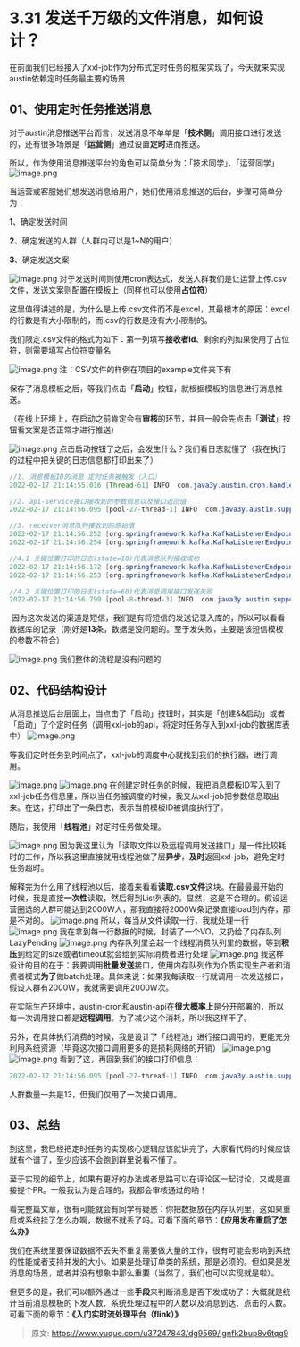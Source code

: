# 3.31 发送千万级的文件消息，如何设计？

在前面我们已经接入了xxl-job作为分布式定时任务的框架实现了，今天就来实现austin依赖定时任务最主要的场景

## 01、使用定时任务推送消息

对于austin消息推送平台而言，发送消息不单单是「**技术侧**」调用接口进行发送的，还有很多场景是「**运营侧**」通过设置**定时**进而推送。

所以，作为使用消息推送平台的角色可以简单分为：「技术同学」、「运营同学」
![image.png](./img/StgfqBj2fd6hmBkz/1649729251732-aa8052e2-3ae3-46e4-9c0b-1937b4242da7-860680.png)

当运营或客服她们想发送消息给用户，她们使用消息推送的后台，步骤可简单分为：

**1**、确定发送时间

**2**、确定发送的人群（人群内可以是1~N的用户）

**3**、确定发送文案

![image.png](./img/StgfqBj2fd6hmBkz/1649729252259-4e7f213f-baa9-4666-96e1-ced07a01d509-678049.png)
对于发送时间则使用cron表达式，发送人群我们是让运营上传.csv文件，发送文案则配置在模板上（同样也可以使用**占位符**）

这里值得讲述的是，为什么是上传.csv文件而不是excel，其最根本的原因：excel的行数是有大小限制的，而.csv的行数是没有大小限制的。

我们限定.csv文件的格式为如下：第一列填写**接收者Id**、剩余的列如果使用了占位符，则需要填写占位符变量名

![image.png](./img/StgfqBj2fd6hmBkz/1649729252730-71311d9c-7a38-44e2-bca0-7e341217482e-179490.png)
注：CSV文件的样例在项目的example文件夹下有

保存了消息模板之后，等我们点击「**启动**」按钮，就根据模板的信息进行消息推送。

（在线上环境上，在启动之前肯定会有**审核**的环节，并且一般会先点击「**测试**」按钮看文案是否正常才进行推送）

![image.png](./img/StgfqBj2fd6hmBkz/1649729252409-f665c959-26ad-4378-9d79-d4dba1e16515-958463.png)
点击启动按钮了之后，会发生什么？我们看日志就懂了（我在执行的过程中把关键的日志信息都打印出来了）

```java
//1. 消息模板ID的消息 定时任务被触发（入口）
2022-02-17 21:14:55.016 [Thread-61] INFO  com.java3y.austin.cron.handler.CronTaskHandler - CronTaskHandler#execute messageTemplateId:7 cron exec!

//2. api-service接口接收到的参数信息以及接口返回值   
2022-02-17 21:14:56.095 [pool-27-thread-1] INFO  com.java3y.austin.support.utils.LogUtils - {"bizId":"7","bizType":"SendService#batchSend","executionTime":72,"logId":"9fd2cdd1-79fa-4c5c-932b-da08aa3b247d","msg":"{\"code\":\"send\",\"messageParamList\":[{\"extra\":null,\"receiver\":\"13719383334,13719383336,13719383338,13719383340,13719383342,13719383344\",\"variables\":{\"content\":\"xixi\",\"url\":\"hehe.com\"}},{\"extra\":null,\"receiver\":\"13719383333,13719383335,13719383337,13719383339,13719383341,13719383343,13719383345\",\"variables\":{\"content\":\"hhaha\",\"url\":\"baidu.com\"}}],\"messageTemplateId\":7}","operateDate":1645103696095,"returnStr":"{\"code\":\"0\",\"msg\":\"操作成功\"}","success":true,"tag":"operation"}

//3. receiver消息队列接收到的原始值
2022-02-17 21:14:56.252 [org.springframework.kafka.KafkaListenerEndpointContainer#6-0-C-1] INFO  com.java3y.austin.support.utils.LogUtils - {"bizType":"Receiver#consumer","object":{"businessId":1000000720220217,"contentModel":{"content":"xixi","url":"hehe.com?track_code_bid=1000000720220217"},"idType":30,"messageTemplateId":7,"msgType":10,"receiver":["13719383340","13719383336","13719383338","13719383342","13719383344","13719383334"],"sendAccount":10,"sendChannel":30,"templateType":10},"timestamp":1645103696252}
2022-02-17 21:14:56.254 [org.springframework.kafka.KafkaListenerEndpointContainer#6-0-C-1] INFO  com.java3y.austin.support.utils.LogUtils - {"bizType":"Receiver#consumer","object":{"businessId":1000000720220217,"contentModel":{"content":"hhaha","url":"baidu.com?track_code_bid=1000000720220217"},"idType":30,"messageTemplateId":7,"msgType":10,"receiver":["13719383341","13719383339","13719383335","13719383337","13719383343","13719383333","13719383345"],"sendAccount":10,"sendChannel":30,"templateType":10},"timestamp":1645103696253}

//4.1 关键位置打印的日志(state=10)代表消息队列接收成功
2022-02-17 21:14:56.172 [org.springframework.kafka.KafkaListenerEndpointContainer#6-0-C-1] INFO  com.java3y.austin.support.utils.LogUtils - {"businessId":1000000720220217,"ids":["13719383340","13719383336","13719383338","13719383342","13719383344","13719383334"],"state":10,"timestamp":1645103696172}
2022-02-17 21:14:56.253 [org.springframework.kafka.KafkaListenerEndpointContainer#6-0-C-1] INFO  com.java3y.austin.support.utils.LogUtils - {"businessId":1000000720220217,"ids":["13719383341","13719383339","13719383335","13719383337","13719383343","13719383333","13719383345"],"state":10,"timestamp":1645103696253}

//4.2 关键位置打印的日志(state=60)代表消息调用接口发送失败
2022-02-17 21:14:56.799 [pool-8-thread-3] INFO  com.java3y.austin.support.utils.LogUtils - {"businessId":1000000720220217,"ids":["13719383340","13719383336","13719383338","13719383342","13719383344","13719383334"],"state":60,"timestamp":1645103696799}
```

  因为这次发送的渠道是短信，我们是有将短信的发送记录入库的，所以可以看看数据库的记录（刚好是**13**条，数据是没问题的。至于发失败，主要是该短信模板的参数不符合）

![image.png](./img/StgfqBj2fd6hmBkz/1649729252970-dd76912c-cf89-4fe2-ac39-84bdb8d574f6-576515.png)
我们整体的流程是没有问题的


## 02、代码结构设计

从消息推送后台层面上，当点击了「启动」按钮时，其实是「创建&&启动」或者「启动」了个定时任务（调用xxl-job的api，将定时任务存入到xxl-job的数据库表中）
![image.png](./img/StgfqBj2fd6hmBkz/1649729253570-27b19110-a037-45fe-b7bd-896c19f5070e-826172.png)

等我们定时任务到时间点了，xxl-job的调度中心就找到我们的执行器，进行调用。

![image.png](./img/StgfqBj2fd6hmBkz/1649729255742-261e5146-5b65-4000-a84a-ab4ee572b56d-942831.png)
![image.png](./img/StgfqBj2fd6hmBkz/1649729256208-9483bfaf-95e4-48bf-a29f-32ebd0d01733-994245.png)
在创建定时任务的时候，我把消息模板ID写入到了xxl-job任务信息里，所以当任务被调度的时候，我又从xxl-job把参数信息取出来。在这，打印出了一条日志，表示当前模板ID被调度执行了。

随后，我使用「**线程池**」对定时任务做处理。

![image.png](./img/StgfqBj2fd6hmBkz/1649729743513-d752bc6e-30f6-4a4f-9ee1-c62cd7470b15-244858.png)
因为我这里认为「读取文件以及远程调用发送接口」是一件比较耗时的工作，所以我这里直接就用线程池做了层**异步**，**及时**返回xxl-job，避免定时任务超时。

解释完为什么用了线程池以后，接着来看看**读取.csv文件**这块。在最最最开始的时候，我是直接**一次性**读取，然后得到List列表的。显然，这是不合理的。假设运营圈选的人群可能达到2000W人，那我直接将2000W条记录直接load到内存，那是不对的。
![image.png](./img/StgfqBj2fd6hmBkz/1649729257127-886828ce-501a-46a8-8959-31a34085f6cc-935809.png)
所以，每当从文件读取一行，我就处理一行
![image.png](./img/StgfqBj2fd6hmBkz/1649729257698-77d6d841-8dbb-4e62-88ec-4b85253831ad-499521.png)
我在拿到每一行数据的时候，封装了一个VO，又扔给了内存队列LazyPending
![image.png](./img/StgfqBj2fd6hmBkz/1649730171268-202ff4f8-32aa-444a-9844-47c109773f07-323335.png)
内存队列里会起一个线程消费队列里的数据，等到**积压**到给定的size或者timeout就会给到实际消费者进行处理
![image.png](./img/StgfqBj2fd6hmBkz/1649730194973-659c6692-08f2-493c-b620-95980ce030d3-230468.png)
我这样设计的目的在于：我要调用**批量发送**接口，使用内存队列作为介质实现生产者和消费者模式**为了**做batch处理。具体来说：如果我每读取一行就调用一次发送接口，假设人群有2000W，我就需要调用2000W次。

在实际生产环境中，austin-cron和austin-api在**很大概率上**是分开部署的，所以每一次调用接口都是**远程调用**。为了减少这个消耗，所以我这样干了。

另外，在具体执行消费的时候，我是设计了「线程池」进行接口调用的，更能充分利用系统资源（毕竟这次接口调用更多的是损耗网络的开销）
![image.png](./img/StgfqBj2fd6hmBkz/1649730263144-ade772fb-cbad-4f73-929b-6ab314445795-808140.png)
![image.png](./img/StgfqBj2fd6hmBkz/1649729260913-ab4ac614-2aa8-41f0-bdd7-7f5f6fc3616c-954002.png)
看到了这，再回到我们的接口打印信息：
```java
2022-02-17 21:14:56.095 [pool-27-thread-1] INFO  com.java3y.austin.support.utils.LogUtils - {"bizId":"7","bizType":"SendService#batchSend","executionTime":72,"logId":"9fd2cdd1-79fa-4c5c-932b-da08aa3b247d","msg":"{\"code\":\"send\",\"messageParamList\":[{\"extra\":null,\"receiver\":\"13719383334,13719383336,13719383338,13719383340,13719383342,13719383344\",\"variables\":{\"content\":\"xixi\",\"url\":\"hehe.com\"}},{\"extra\":null,\"receiver\":\"13719383333,13719383335,13719383337,13719383339,13719383341,13719383343,13719383345\",\"variables\":{\"content\":\"hhaha\",\"url\":\"baidu.com\"}}],\"messageTemplateId\":7}","operateDate":1645103696095,"returnStr":"{\"code\":\"0\",\"msg\":\"操作成功\"}","success":true,"tag":"operation"}
```
人群数量一共是13，但我们仅用了一次接口调用。

## 03、总结

到这里，我已经把定时任务的实现核心逻辑应该就讲完了，大家看代码的时候应该就有个谱了，至少应该不会跑到群里说看不懂了。

至于实现的细节上，如果有更好的办法或者思路可以在评论区一起讨论，又或是直接提个PR。一般我认为是合理的，我都会审核通过的哟！

看完整篇文章，很有可能就会有同学有疑惑：你把数据放在内存队列里，这如果重启或系统挂了怎么办啊，数据不就丢了吗。可看下面的章节：**《应用发布重启了怎么办》**

我们在系统里要保证数据不丢失不重复需要做大量的工作，很有可能会影响到系统的性能或者支持并发的大小。如果是处理订单类的系统，那是必须的。但如果是发消息的场景，或者并没有想象中那么重要（当然了，我们也可以实现就是啦）。

但更多的是，我们可以额外通过一些**手段**来判断消息是否下发成功了：大概就是统计当前消息模板的下发人数、系统处理过程中的人数以及消息到达、点击的人数。可看下面的章节：**《入门实时流处理平台（flink）》**


> 原文: <https://www.yuque.com/u37247843/dg9569/ignfk2bup8v6tqg9>